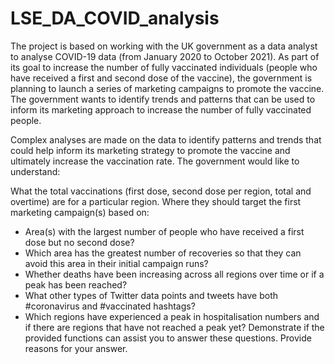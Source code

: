 # LSE_DA_COVID_analysis

The project is based on working with the UK government as a data analyst to analyse COVID-19 data (from January 2020 to October 2021). As part of its goal to increase the number of fully vaccinated individuals (people who have received a first and second dose of the vaccine), the government is planning to launch a series of marketing campaigns to promote the vaccine. The government wants to identify trends and patterns that can be used to inform its marketing approach to increase the number of fully vaccinated people.

Complex analyses are made on the data to identify patterns and trends that could help inform its marketing strategy to promote the vaccine and ultimately increase the vaccination rate. The government would like to understand:

What the total vaccinations (first dose, second dose per region, total and overtime) are for a particular region.
Where they should target the first marketing campaign(s) based on:
 * Area(s) with the largest number of people who have received a first dose but no second dose?
 * Which area has the greatest number of recoveries so that they can avoid this area in their initial campaign runs?
 * Whether deaths have been increasing across all regions over time or if a peak has been reached?
 * What other types of Twitter data points and tweets have both #coronavirus and #vaccinated hashtags?
 * Which regions have experienced a peak in hospitalisation numbers and if there are regions that have not reached a peak yet? Demonstrate if the provided functions can assist you to answer these questions. Provide reasons for your answer.
